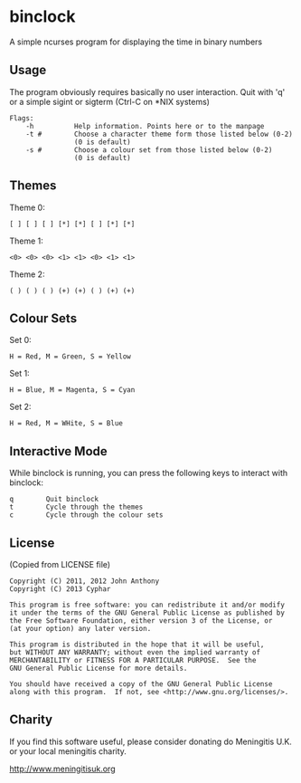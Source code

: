 # binclock

A simple ncurses program for displaying the time in binary numbers

## Usage

The program obviously requires basically no user interaction. Quit
with 'q' or a simple sigint or sigterm (Ctrl-C on *NIX systems)

```
Flags:
    -h          Help information. Points here or to the manpage
    -t #        Choose a character theme form those listed below (0-2)
                (0 is default)
    -s #        Choose a colour set from those listed below (0-2)
                (0 is default)
```

## Themes

Theme 0:
```
[ ] [ ] [ ] [*] [*] [ ] [*] [*] 
```

Theme 1:
```
<0> <0> <0> <1> <1> <0> <1> <1> 
```

Theme 2:
```
( ) ( ) ( ) (+) (+) ( ) (+) (+) 
```

## Colour Sets

Set 0:
```
H = Red, M = Green, S = Yellow
```

Set 1:
```
H = Blue, M = Magenta, S = Cyan
```

Set 2:
```
H = Red, M = WHite, S = Blue
```

## Interactive Mode

While binclock is running, you can press the following keys to interact with binclock:
```
q        Quit binclock
t        Cycle through the themes
c        Cycle through the colour sets
```

## License
(Copied from LICENSE file)
```
Copyright (C) 2011, 2012 John Anthony
Copyright (C) 2013 Cyphar

This program is free software: you can redistribute it and/or modify
it under the terms of the GNU General Public License as published by
the Free Software Foundation, either version 3 of the License, or
(at your option) any later version.

This program is distributed in the hope that it will be useful,
but WITHOUT ANY WARRANTY; without even the implied warranty of
MERCHANTABILITY or FITNESS FOR A PARTICULAR PURPOSE.  See the
GNU General Public License for more details.

You should have received a copy of the GNU General Public License
along with this program.  If not, see <http://www.gnu.org/licenses/>.
```

## Charity
If you find this software useful, please consider donating do Meningitis U.K. or your local meningitis charity.

http://www.meningitisuk.org
